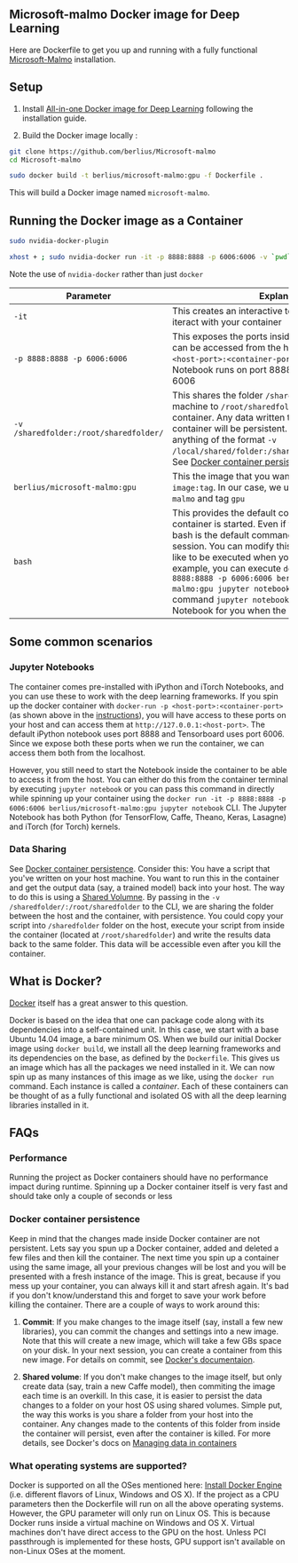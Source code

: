 ## Microsoft-malmo Docker image for Deep Learning

Here are Dockerfile to get you up and running with a fully functional [Microsoft-Malmo](https://github.com/Microsoft/malmo) installation. 

## Setup
1. Install [All-in-one Docker image for Deep Learning](https://github.com/saiprashanths/dl-docker/) following the installation guide.

2. Build the Docker image locally : 
```bash
git clone https://github.com/berlius/Microsoft-malmo
cd Microsoft-malmo

sudo docker build -t berlius/microsoft-malmo:gpu -f Dockerfile .
```

This will build a Docker image named `microsoft-malmo`. 

## Running the Docker image as a Container
```bash
sudo nvidia-docker-plugin

xhost + ; sudo nvidia-docker run -it -p 8888:8888 -p 6006:6006 -v `pwd`:/root/sharedfolder -e DISPLAY=unix$DISPLAY berlius/microsoft-malmo:gpu bash
```
Note the use of `nvidia-docker` rather than just `docker`

| Parameter      | Explanation |
|----------------|-------------|
|`-it`             | This creates an interactive terminal you can use to iteract with your container |
|`-p 8888:8888 -p 6006:6006`    | This exposes the ports inside the container so they can be accessed from the host. The format is `-p <host-port>:<container-port>`. The default iPython Notebook runs on port 8888 and Tensorboard on 6006 |
|`-v /sharedfolder:/root/sharedfolder/` | This shares the folder `/sharedfolder` on your host machine to `/root/sharedfolder/` inside your container. Any data written to this folder by the container will be persistent. You can modify this to anything of the format `-v /local/shared/folder:/shared/folder/in/container/`. See [Docker container persistence](#docker-container-persistence)
|`berlius/microsoft-malmo:gpu`   | This the image that you want to run. The format is `image:tag`. In our case, we use the image `microsoft-malmo` and tag `gpu` |
|`bash`       | This provides the default command when the container is started. Even if this was not provided, bash is the default command and just starts a Bash session. You can modify this to be whatever you'd like to be executed when your container starts. For example, you can execute `docker run -it -p 8888:8888 -p 6006:6006 berlius/microsoft-malmo:gpu jupyter notebook`. This will execute the command `jupyter notebook` and starts your Jupyter Notebook for you when the container starts

## Some common scenarios
### Jupyter Notebooks
The container comes pre-installed with iPython and iTorch Notebooks, and you can use these to work with the deep learning frameworks. If you spin up the docker container with `docker-run -p <host-port>:<container-port>` (as shown above in the [instructions](#running-the-docker-image-as-a-container)), you will have access to these ports on your host and can access them at `http://127.0.0.1:<host-port>`. The default iPython notebook uses port 8888 and Tensorboard uses port 6006. Since we expose both these ports when we run the container, we can access them both from the localhost.

However, you still need to start the Notebook inside the container to be able to access it from the host. You can either do this from the container terminal by executing `jupyter notebook` or you can pass this command in directly while spinning up your container using the `docker run -it -p 8888:8888 -p 6006:6006 berlius/microsoft-malmo:gpu jupyter notebook` CLI. The Jupyter Notebook has both Python (for TensorFlow, Caffe, Theano, Keras, Lasagne) and iTorch (for Torch) kernels.

### Data Sharing
See [Docker container persistence](#docker-container-persistence). 
Consider this: You have a script that you've written on your host machine. You want to run this in the container and get the output data (say, a trained model) back into your host. The way to do this is using a [Shared Volumne](#docker-container-persistence). By passing in the `-v /sharedfolder/:/root/sharedfolder` to the CLI, we are sharing the folder between the host and the container, with persistence. You could copy your script into `/sharedfolder` folder on the host, execute your script from inside the container (located at `/root/sharedfolder`) and write the results data back to the same folder. This data will be accessible even after you kill the container.

## What is Docker?
[Docker](https://www.docker.com/what-docker) itself has a great answer to this question.

Docker is based on the idea that one can package code along with its dependencies into a self-contained unit. In this case, we start with a base Ubuntu 14.04 image, a bare minimum OS. When we build our initial Docker image using `docker build`, we install all the deep learning frameworks and its dependencies on the base, as defined by the `Dockerfile`. This gives us an image which has all the packages we need installed in it. We can now spin up as many instances of this image as we like, using the `docker run` command. Each instance is called a _container_. Each of these containers can be thought of as a fully functional and isolated OS with all the deep learning libraries installed in it. 

## FAQs
### Performance
Running the project as Docker containers should have no performance impact during runtime. Spinning up a Docker container itself is very fast and should take only a couple of seconds or less

### Docker container persistence
Keep in mind that the changes made inside Docker container are not persistent. Lets say you spun up a Docker container, added and deleted a few files and then kill the container. The next time you spin up a container using the same image, all your previous changes will be lost and you will be presented with a fresh instance of the image. This is great, because if you mess up your container, you can always kill it and start afresh again. It's bad if you don't know/understand this and forget to save your work before killing the container. There are a couple of ways to work around this:

1. **Commit**: If you make changes to the image itself (say, install a few new libraries), you can commit the changes and settings into a new image. Note that this will create a new image, which will take a few GBs space on your disk. In your next session, you can create a container from this new image. For details on commit, see [Docker's documentaion](https://docs.docker.com/engine/reference/commandline/commit/).

2. **Shared volume**: If you don't make changes to the image itself, but only create data (say, train a new Caffe model), then commiting the image each time is an overkill. In this case, it is easier to persist the data changes to a folder on your host OS using shared volumes. Simple put, the way this works is you share a folder from your host into the container. Any changes made to the contents of this folder from inside the container will persist, even after the container is killed. For more details, see Docker's docs on [Managing data in containers](https://docs.docker.com/engine/userguide/containers/dockervolumes/)
 
### What operating systems are supported?
Docker is supported on all the OSes mentioned here: [Install Docker Engine](https://docs.docker.com/engine/installation/) (i.e. different flavors of Linux, Windows and OS X). If the project as a CPU parameters then the Dockerfile will run on all the above operating systems. However, the GPU parameter will only run on Linux OS. This is because Docker runs inside a virtual machine on Windows and OS X. Virtual machines don't have direct access to the GPU on the host. Unless PCI passthrough is implemented for these hosts, GPU support isn't available on non-Linux OSes at the moment.
